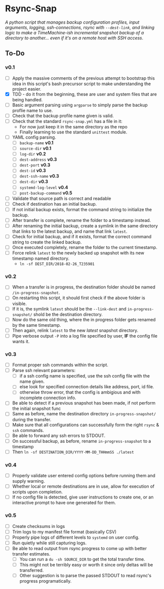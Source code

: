 Rsync-Snap
==========

*A python script that manages backup configuration profiles, input arguments, logging, ssh-connections, rsync with `--dest-link`, and linking logic to make a TimeMachine-ish incremental snapshot backup of a directory to another... even if it's on a remote host with SSH access*.


To-Do
-----

### v0.1

- [ ] Apply the massive comments of the previous attempt to bootstrap this idea in this script's bash precursor script to make understanding the project easier.
- [x] TDD - do it from the beginning, these are user and system files that are being handled.
- [ ] Basic argument parsing using `argparse` to simply parse the backup proflie name to use.
- [ ] Check that the backup profile name given is valid.
- [ ] Check that the standard `rsync-snap.yml` has a file in it:
    - For now just keep it in the same directory as the repo
    - Finally learning to use the standard `unittest` module.
- [ ] YAML config parsing.
    - [ ] `backup-name` **v0.1**
    - [ ] `source-dir` **v0.1**
    - [ ] `log-dir` **v0.2**
    - [ ] `dest-address` **v0.3**
    - [ ] `dest-port` **v0.3**
    - [ ] `dest-id` **v0.3**
    - [ ] `dest-ssh-name` **v0.3**
    - [ ] `dest-dir` **v0.3**
    - [ ] `systemd-log-level` **v0.4**
    - [ ] `post-backup-command` **v0.5**
- [ ] Validate that source path is correct and readable
- [ ] Check if destination has an initial backup.
- [ ] If not initial backup exists, format the command string to initialize the backup.
- [ ] After transfer is complete, rename the folder to a timestamp instead.
- [ ] After renaming the initial backup, create a symlink in the same directory that links to the latest backup, and name that link `latest`.
- [ ] Check for initial backup, and if it exists, format the correct command string to create the linked backup.
- [ ] Once executed completely, rename the folder to the current timestamp.
- [ ] Force relink `latest` to the newly backed up snapshot with its new timestamp named directory.
    - `ln -sf DEST_DIR/2018-02-26_T235901`

### v0.2

- [ ] When a transfer is in progress, the destination folder should be named `/in-progress-snapshot`.
- [ ] On restarting this script, it should first check if the above folder is visible.
- [ ] If it is, the symlink `latest` should be the `--link-dest` and `in-progress-snapshot/` shold be the destination directory.
- [ ] Now do the same old thing, where the in progress folder gets renamed by the same timestamp.
- [ ] Then again, relink `latest` to the new *latest* snapshot directory.
- [ ] Pipe verbose output `-P` into a log file specified by user, **IF** the config file wants it.

### v0.3

- [ ] Format proper ssh commands within the script.
- [ ] Parse ssh relevant parameters:
    - [ ] if a ssh config name is specified, use the ssh config file with the name given.
    - [ ] else look for specified connection details like address, port, id file.
    - [ ] otherwise throw error, that the config is ambigious and with incomplete connection info.
- [ ] Be able to detect if a previous snapshot has been made, if not perform the initial snapshot func
- [ ] Same as before, name the destination directory `in-progress-snapshot/` during the transfer.
- [ ] Make sure that all configurations can successfully form the right `rsync` & `ssh` commands.
- [ ] Be able to forward any ssh errors to STDOUT.
- [ ] On successful backup, as before, rename `in-progress-snapshot` to a timestamp
- [ ] Then `ln -sf DESTINATION_DIR/YYYY-MM-DD_THHmmSS ./latest`

### v0.4

- [ ] Properly validate user entered config options before running them and supply warning.
- [ ] Whether local or remote destinations are in use, allow for execution of scripts upon completion.
- [ ] If no config file is detected, give user instructions to create one, or an interactive prompt to have one generated for them.

### v0.5

- [ ] Create checksums in logs
- [ ] Trim logs to my manifest file format (basically CSV)
- [ ] Properly pipe logs of different levels to `systemd` on user config.
- [ ] Run quietly while still capturing logs.
- [ ] Be able to read output from rsync progress to come up with better transfer estimates.
    - [ ] You can run a `du -sh SOURCE_DIR` to get the total transfer time.
    - [ ] This might not be terribly easy or worth it since only deltas will be transferred.
    - [ ] Other suggestion is to parse the passed STDOUT to read rsync's progress programatically.
